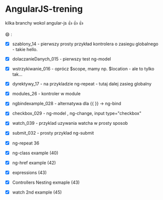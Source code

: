 # AngularJS-trening
kilka branchy wokol angular-js  :+1: :+1: :+1:


 :smile: :

- [x] szablony_14  - pierwszy prosty przykład kontrolera o zasiegu globalnego - takie hello.
- [x] dolaczanieDanych_015 - pierwszy test ng-model
- [x] wstrzykiwanie_016 - oprócz $scope, mamy np. $location - ale to tylko tak...
- [x] dyrektywy_17 - na przykladzie ng-repeat - tutaj dalej zasieg globalny
- [x] modules_26 - kontroler w module
- [x] ngbindexample_028 - alternatywa dla {{ }} -> ng-bind
- [x] checkbox_029 - ng-model , ng-change, input type="checkbox"
- [x] watch_039 - przyklad uzywania watcha w prosty sposob
- [x] submit_032 - prosty przyklad ng-submit
- [x] ng-repeat 36
- [x] ng-class example (40)
- [x] ng-href example (42)
- [x] expressions (43)
- [x] Controllers Nesting exmaple (43)
- [x] watch 2nd example (45)




